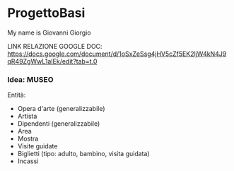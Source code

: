 # ProgettoBasi

My name is Giovanni Giorgio

LINK RELAZIONE GOOGLE DOC: https://docs.google.com/document/d/1oSxZeSsg4jHV5cZf5EK2ljW4kN4J9qR49ZgWwL1aIEk/edit?tab=t.0


### Idea: MUSEO

Entità:
- Opera d'arte (generalizzabile)
- Artista
- Dipendenti (generalizzabile)
- Area
- Mostra
- Visite guidate
- Biglietti (tipo: adulto, bambino, visita guidata)  
- Incassi

